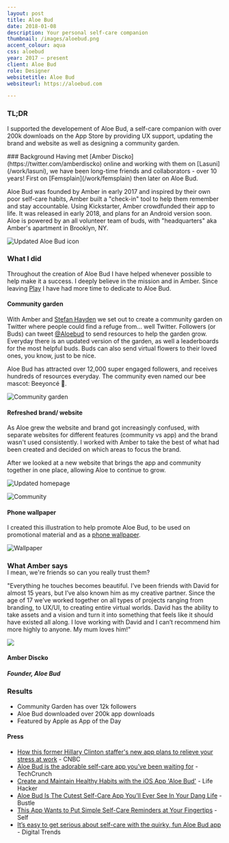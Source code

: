 ```yaml
---
layout: post
title: Aloe Bud
date: 2018-01-08
description: Your personal self-care companion
thumbnail: /images/aloebud.png
accent_colour: aqua
css: aloebud
year: 2017 – present
client: Aloe Bud
role: Designer
websitetitle: Aloe Bud
websiteurl: https://aloebud.com

---
```


<div class="text_container" markdown="1">

### TL;DR
I supported the developement of Aloe Bud, a self-care companion with over 200k downloads on the App Store by providing UX support, updating the brand and website as well as designing a community garden.

<div class="flex_container">
<div class="two-third" markdown="1">
### Background
Having met [Amber Discko](https://twitter.com/amberdiscko) online and working with them on [Lasuni](/work/lasuni), we have been long-time friends and collaborators - over 10 years! First on [Femsplain](/work/femsplain) then later on Aloe Bud.

Aloe Bud was founded by Amber in early 2017 and inspired by their own poor self-care habits, Amber built a "check-in" tool to help them remember and stay accountable. Using Kickstarter, Amber crowdfunded their app to life. It was released in early 2018, and plans for an Android version soon. Aloe is powered by an all volunteer team of buds, with "headquarters" aka Amber's apartment in Brooklyn, NY.
</div>
<div class="one-third">
<img src="/images/aloe/aloebudicon.png" alt="Updated Aloe Bud icon" title="Updated Aloe Bud icon" />
</div>
</div>

### What I did
Throughout the creation of Aloe Bud I have helped whenever possible to help make it a success. I deeply believe in the mission and in Amber. Since leaving [Play](/work/play) I have had more time to dedicate to Aloe Bud.

#### Community garden
With Amber and [Stefan Hayden](https://twitter.com/StefanHayden) we set out to create a community garden on Twitter where people could find a refuge from... well Twitter. Followers (or Buds) can tweet [@Aloebud](https://twitter.com/aloebud) to send resources to help the garden grow. Everyday there is an updated version of the garden, as well a leaderboards for the most helpful buds. Buds can also send virtual flowers to their loved ones, you know, just to be nice.

Aloe Bud has attracted over 12,000 super engaged followers, and receives hundreds of resources everyday. The community even named our bee mascot: Beeyoncé 🐝.

![Community garden](/images/aloe/garden.jpg)

#### Refreshed brand/ website
As Aloe grew the website and brand got increasingly confused, with separate websites for different features (community vs app) and the brand wasn't used consistently. I worked with Amber to take the best of what had been created and decided on which areas to focus the brand.

After we looked at a new website that brings the app and community together in one place, allowing Aloe to continue to grow.

![Updated homepage](/images/aloe/aloebud_home.png)

![Community](/images/aloe/community.png)

#### Phone wallpaper
I created this illustration to help promote Aloe Bud, to be used on promotional material and as a [phone wallpaper](https://gumroad.com/l/aloebudspring).

![Wallpaper](/images/aloe/wallpaper.png)

### What Amber says
<p style="margin-top:-20px;">I mean, we're friends so can you really trust them?</p>

</div>
<div class="testimonial-carousel js-flickity" data-flickity='{ "pageDots": false, "prevNextButtons": false}'>
<div class="testimonial">
  <p>
  "Everything he touches becomes beautiful. I’ve been friends with David for almost 15 years, but I’ve also known him as my creative partner. Since the age of 17 we’ve worked together on all types of projects ranging from branding, to UX/UI, to creating entire virtual worlds. David has the ability to take assets and a vision and turn it into something that feels like it should have existed all along. I love working with David and I can’t recommend him more highly to anyone. My mum loves him!"
  </p>
  <img src="/images/people/amber_discko.jpg"/>
  <h4>Amber Discko</h4>
  <h5>Founder, Aloe Bud</h5>
</div>
</div>
<div class="text_container" markdown="1">

### Results
- Community Garden has over 12k followers
- Aloe Bud downloaded over 200k app downloads
- Featured by Apple as App of the Day


#### Press
- [How this former Hillary Clinton staffer's new app plans to relieve your stress at work](https://www.cnbc.com/2018/04/20/former-hillary-clinton-staffers-new-app-helps-relieve-stress-at-work.html) - CNBC
- [Aloe Bud is the adorable self-care app you’ve been waiting for](https://techcrunch.com/2018/04/27/aloe-bud-is-the-adorable-self-care-app-youve-been-waiting-for/) - TechCrunch
- [Create and Maintain Healthy Habits with the iOS App 'Aloe Bud'](https://lifehacker.com/create-and-maintain-healthy-habits-with-the-ios-app-alo-1827168141) - Life Hacker
- [Aloe Bud Is The Cutest Self-Care App You’ll Ever See In Your Dang Life](https://www.bustle.com/p/aloe-bud-is-the-cutest-self-care-app-youll-ever-see-in-your-dang-life-8909615) - Bustle
- [This App Wants to Put Simple Self-Care Reminders at Your Fingertips](https://www.self.com/story/amber-discko-self-care-aloe) - Self
- [It’s easy to get serious about self-care with the quirky, fun Aloe Bud app](https://www.digitaltrends.com/mobile/app-attack-aloe-bud/) - Digital Trends

</div>
